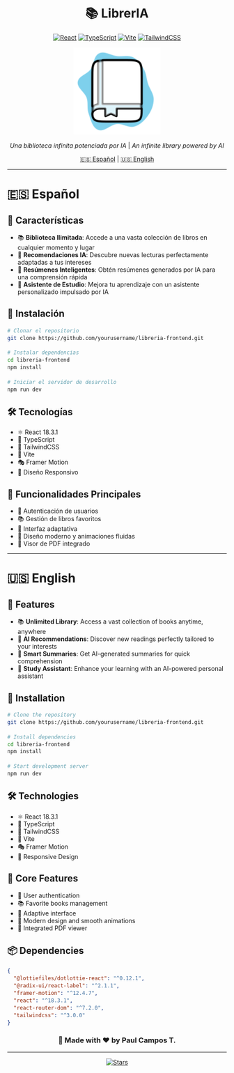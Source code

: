 <div align="center">

# 📚 LibrerIA

[![React](https://img.shields.io/badge/React-18.3.1-61DAFB?style=for-the-badge&logo=react&logoColor=white)](https://reactjs.org/)
[![TypeScript](https://img.shields.io/badge/TypeScript-5.0.0-3178C6?style=for-the-badge&logo=typescript&logoColor=white)](https://www.typescriptlang.org/)
[![Vite](https://img.shields.io/badge/Vite-5.0.0-646CFF?style=for-the-badge&logo=vite&logoColor=white)](https://vitejs.dev/)
[![TailwindCSS](https://img.shields.io/badge/TailwindCSS-3.0-38B2AC?style=for-the-badge&logo=tailwind-css&logoColor=white)](https://tailwindcss.com/)

<p align="center">
  <img src="src/assets/book.svg" alt="LibrerIA Logo" width="200" height="200"/>
</p>

_Una biblioteca infinita potenciada por IA_ | _An infinite library powered by AI_

[🇪🇸 Español](#español) | [🇺🇸 English](#english)

</div>

---

# 🇪🇸 Español

## 🌟 Características

- 📚 **Biblioteca Ilimitada**: Accede a una vasta colección de libros en cualquier momento y lugar
- 🤖 **Recomendaciones IA**: Descubre nuevas lecturas perfectamente adaptadas a tus intereses
- 📝 **Resúmenes Inteligentes**: Obtén resúmenes generados por IA para una comprensión rápida
- 🧠 **Asistente de Estudio**: Mejora tu aprendizaje con un asistente personalizado impulsado por IA

## 🚀 Instalación

```bash
# Clonar el repositorio
git clone https://github.com/yourusername/libreria-frontend.git

# Instalar dependencias
cd libreria-frontend
npm install

# Iniciar el servidor de desarrollo
npm run dev
```

## 🛠️ Tecnologías

- ⚛️ React 18.3.1
- 📘 TypeScript
- 🎨 TailwindCSS
- 🔧 Vite
- 🎭 Framer Motion
- 📱 Diseño Responsivo

## 🎯 Funcionalidades Principales

- 🔐 Autenticación de usuarios
- 📚 Gestión de libros favoritos
- 📱 Interfaz adaptativa
- 🎨 Diseño moderno y animaciones fluidas
- 📖 Visor de PDF integrado

---

# 🇺🇸 English

## 🌟 Features

- 📚 **Unlimited Library**: Access a vast collection of books anytime, anywhere
- 🤖 **AI Recommendations**: Discover new readings perfectly tailored to your interests
- 📝 **Smart Summaries**: Get AI-generated summaries for quick comprehension
- 🧠 **Study Assistant**: Enhance your learning with an AI-powered personal assistant

## 🚀 Installation

```bash
# Clone the repository
git clone https://github.com/yourusername/libreria-frontend.git

# Install dependencies
cd libreria-frontend
npm install

# Start development server
npm run dev
```

## 🛠️ Technologies

- ⚛️ React 18.3.1
- 📘 TypeScript
- 🎨 TailwindCSS
- 🔧 Vite
- 🎭 Framer Motion
- 📱 Responsive Design

## 🎯 Core Features

- 🔐 User authentication
- 📚 Favorite books management
- 📱 Adaptive interface
- 🎨 Modern design and smooth animations
- 📖 Integrated PDF viewer

## 📦 Dependencies

```json
{
  "@lottiefiles/dotlottie-react": "^0.12.1",
  "@radix-ui/react-label": "^2.1.1",
  "framer-motion": "^12.4.7",
  "react": "^18.3.1",
  "react-router-dom": "^7.2.0",
  "tailwindcss": "^3.0.0"
}
```

<div align="center">

### 🌟 Made with ❤️ by Paul Campos T.

</div>

---

<div align="center">

[![Stars](https://img.shields.io/github/stars/Akicoders/libreria-frontend?style=social)](https://github.com/Akicoders/libreria-frontend/stargazers)


</div>
